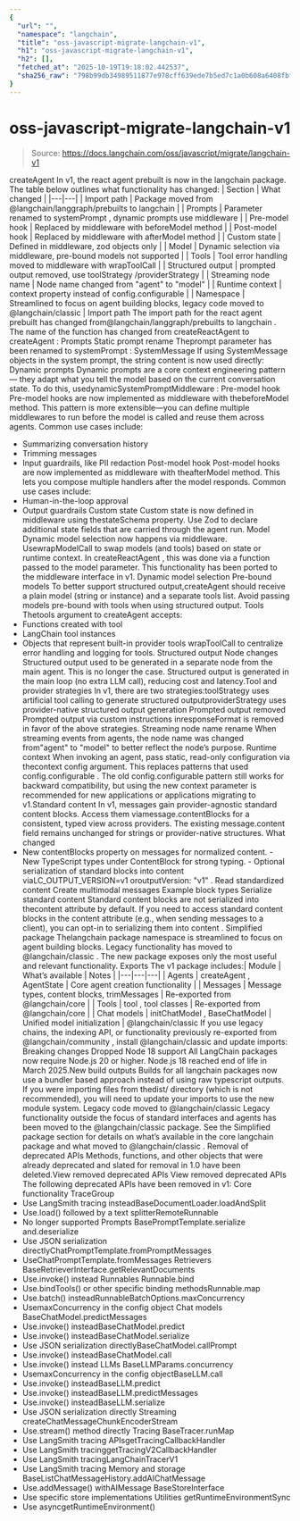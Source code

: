```yaml
---
{
  "url": "",
  "namespace": "langchain",
  "title": "oss-javascript-migrate-langchain-v1",
  "h1": "oss-javascript-migrate-langchain-v1",
  "h2": [],
  "fetched_at": "2025-10-19T19:18:02.442537",
  "sha256_raw": "798b99db34989511877e978cff639ede7b5ed7c1a0b608a6408fbfe6ed52ee5c"
}
---
```


# oss-javascript-migrate-langchain-v1

> Source: https://docs.langchain.com/oss/javascript/migrate/langchain-v1

createAgent
In v1, the react agent prebuilt is now in the langchain package. The table below outlines what functionality has changed:
| Section | What changed |
|---|---|
| Import path | Package moved from @langchain/langgraph/prebuilts to langchain |
| Prompts | Parameter renamed to systemPrompt , dynamic prompts use middleware |
| Pre-model hook | Replaced by middleware with beforeModel method |
| Post-model hook | Replaced by middleware with afterModel method |
| Custom state | Defined in middleware, zod objects only |
| Model | Dynamic selection via middleware, pre-bound models not supported |
| Tools | Tool error handling moved to middleware with wrapToolCall |
| Structured output | prompted output removed, use toolStrategy /providerStrategy |
| Streaming node name | Node name changed from "agent" to "model" |
| Runtime context | context property instead of config.configurable |
| Namespace | Streamlined to focus on agent building blocks, legacy code moved to @langchain/classic |
Import path
The import path for the react agent prebuilt has changed from@langchain/langgraph/prebuilts
to langchain
. The name of the function has changed from createReactAgent
to createAgent
:
Prompts
Static prompt rename
Theprompt
parameter has been renamed to systemPrompt
:
SystemMessage
If using SystemMessage
objects in the system prompt, the string content is now used directly:
Dynamic prompts
Dynamic prompts are a core context engineering pattern— they adapt what you tell the model based on the current conversation state. To do this, usedynamicSystemPromptMiddleware
:
Pre-model hook
Pre-model hooks are now implemented as middleware with thebeforeModel
method. This pattern is more extensible—you can define multiple middlewares to run before the model is called and reuse them across agents.
Common use cases include:
- Summarizing conversation history
- Trimming messages
- Input guardrails, like PII redaction
Post-model hook
Post-model hooks are now implemented as middleware with theafterModel
method. This lets you compose multiple handlers after the model responds.
Common use cases include:
- Human-in-the-loop approval
- Output guardrails
Custom state
Custom state is now defined in middleware using thestateSchema
property. Use Zod to declare additional state fields that are carried through the agent run.
Model
Dynamic model selection now happens via middleware. UsewrapModelCall
to swap models (and tools) based on state or runtime context. In createReactAgent
, this was done via a function passed to the model
parameter.
This functionality has been ported to the middleware interface in v1.
Dynamic model selection
Pre-bound models
To better support structured output,createAgent
should receive a plain model (string or instance) and a separate tools
list. Avoid passing models pre-bound with tools when using structured output.
Tools
Thetools
argument to createAgent
accepts:
- Functions created with
tool
- LangChain tool instances
- Objects that represent built-in provider tools
wrapToolCall
to centralize error handling and logging for tools.
Structured output
Node changes
Structured output used to be generated in a separate node from the main agent. This is no longer the case. Structured output is generated in the main loop (no extra LLM call), reducing cost and latency.Tool and provider strategies
In v1, there are two strategies:toolStrategy
uses artificial tool calling to generate structured outputproviderStrategy
uses provider-native structured output generation
Prompted output removed
Prompted output via custom instructions inresponseFormat
is removed in favor of the above strategies.
Streaming node name rename
When streaming events from agents, the node name was changed from"agent"
to "model"
to better reflect the node’s purpose.
Runtime context
When invoking an agent, pass static, read-only configuration via thecontext
config argument. This replaces patterns that used config.configurable
.
The old
config.configurable
pattern still works for backward compatibility, but using the new context
parameter is recommended for new applications or applications migrating to v1.Standard content
In v1, messages gain provider-agnostic standard content blocks. Access them viamessage.contentBlocks
for a consistent, typed view across providers. The existing message.content
field remains unchanged for strings or provider-native structures.
What changed
- New
contentBlocks
property on messages for normalized content. - New TypeScript types under
ContentBlock
for strong typing. - Optional serialization of standard blocks into
content
viaLC_OUTPUT_VERSION=v1
oroutputVersion: "v1"
.
Read standardized content
Create multimodal messages
Example block types
Serialize standard content
Standard content blocks are not serialized into thecontent
attribute by default. If you need to access standard content blocks in the content
attribute (e.g., when sending messages to a client), you can opt-in to serializing them into content
.
Simplified package
Thelangchain
package namespace is streamlined to focus on agent building blocks. Legacy functionality has moved to @langchain/classic
. The new package exposes only the most useful and relevant functionality.
Exports
The v1 package includes:| Module | What’s available | Notes |
|---|---|---|
| Agents | createAgent , AgentState | Core agent creation functionality |
| Messages | Message types, content blocks, trimMessages | Re-exported from @langchain/core |
| Tools | tool , tool classes | Re-exported from @langchain/core |
| Chat models | initChatModel , BaseChatModel | Unified model initialization |
@langchain/classic
If you use legacy chains, the indexing API, or functionality previously re-exported from @langchain/community
, install @langchain/classic
and update imports:
Breaking changes
Dropped Node 18 support
All LangChain packages now require Node.js 20 or higher. Node.js 18 reached end of life in March 2025.New build outputs
Builds for all langchain packages now use a bundler based approach instead of using raw typescript outputs. If you were importing files from thedist/
directory (which is not recommended), you will need to update your imports to use the new module system.
Legacy code moved to @langchain/classic
Legacy functionality outside the focus of standard interfaces and agents has been moved to the @langchain/classic
package. See the Simplified package section for details on what’s available in the core langchain
package and what moved to @langchain/classic
.
Removal of deprecated APIs
Methods, functions, and other objects that were already deprecated and slated for removal in 1.0 have been deleted.View removed deprecated APIs
View removed deprecated APIs
The following deprecated APIs have been removed in v1:
Core functionality
TraceGroup
- Use LangSmith tracing insteadBaseDocumentLoader.loadAndSplit
- Use.load()
followed by a text splitterRemoteRunnable
- No longer supported
Prompts
BasePromptTemplate.serialize
and.deserialize
- Use JSON serialization directlyChatPromptTemplate.fromPromptMessages
- UseChatPromptTemplate.fromMessages
Retrievers
BaseRetrieverInterface.getRelevantDocuments
- Use.invoke()
instead
Runnables
Runnable.bind
- Use.bindTools()
or other specific binding methodsRunnable.map
- Use.batch()
insteadRunnableBatchOptions.maxConcurrency
- UsemaxConcurrency
in the config object
Chat models
BaseChatModel.predictMessages
- Use.invoke()
insteadBaseChatModel.predict
- Use.invoke()
insteadBaseChatModel.serialize
- Use JSON serialization directlyBaseChatModel.callPrompt
- Use.invoke()
insteadBaseChatModel.call
- Use.invoke()
instead
LLMs
BaseLLMParams.concurrency
- UsemaxConcurrency
in the config objectBaseLLM.call
- Use.invoke()
insteadBaseLLM.predict
- Use.invoke()
insteadBaseLLM.predictMessages
- Use.invoke()
insteadBaseLLM.serialize
- Use JSON serialization directly
Streaming
createChatMessageChunkEncoderStream
- Use.stream()
method directly
Tracing
BaseTracer.runMap
- Use LangSmith tracing APIsgetTracingCallbackHandler
- Use LangSmith tracinggetTracingV2CallbackHandler
- Use LangSmith tracingLangChainTracerV1
- Use LangSmith tracing
Memory and storage
BaseListChatMessageHistory.addAIChatMessage
- Use.addMessage()
withAIMessage
BaseStoreInterface
- Use specific store implementations
Utilities
getRuntimeEnvironmentSync
- Use asyncgetRuntimeEnvironment()